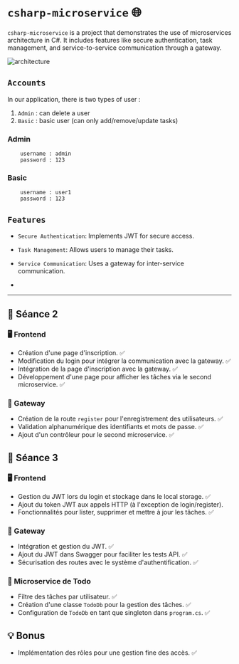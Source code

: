 # ``csharp-microservice`` 🌐

`csharp-microservice` is a project that demonstrates the use of microservices architecture in C#. 
It includes features like secure authentication, task management, and service-to-service communication through a gateway.

<img src="https://i.ibb.co/Z16WHMx/architecture.png" alt="architecture">

## ``Accounts``

In our application, there is two types of user :
1. ``Admin`` : can delete a user 
2. ``Basic`` : basic user (can only add/remove/update tasks)

### Admin
```
	username : admin
	password : 123
```

### Basic

````
	username : user1
	password : 123
````

## ``Features``

- ``Secure Authentication``: Implements JWT for secure access.
- ``Task Management``: Allows users to manage their tasks.
- ``Service Communication``: Uses a gateway for inter-service communication.

-
-----------------------------------------------------------------------------------------------------------

## 📅 Séance 2 

### 🖥️ Frontend
- Création d'une page d'inscription. ✅
- Modification du login pour intégrer la communication avec la gateway. ✅
- Intégration de la page d'inscription avec la gateway. ✅
- Développement d'une page pour afficher les tâches via le second microservice. ✅

### 🌉 Gateway
- Création de la route `register` pour l'enregistrement des utilisateurs. ✅
- Validation alphanumérique des identifiants et mots de passe. ✅
- Ajout d'un contrôleur pour le second microservice. ✅

## 📅 Séance 3

### 🖥️ Frontend
- Gestion du JWT lors du login et stockage dans le local storage. ✅
- Ajout du token JWT aux appels HTTP (à l'exception de login/register).
- Fonctionnalités pour lister, supprimer et mettre à jour les tâches. ✅

### 🌉 Gateway
- Intégration et gestion du JWT. ✅
- Ajout du JWT dans Swagger pour faciliter les tests API. ✅
- Sécurisation des routes avec le système d'authentification. ✅

### 📝 Microservice de Todo
- Filtre des tâches par utilisateur. ✅
- Création d'une classe `TodoDb` pour la gestion des tâches. ✅
- Configuration de `TodoDb` en tant que singleton dans `program.cs`. ✅

## 💡 Bonus
- Implémentation des rôles pour une gestion fine des accès. ✅